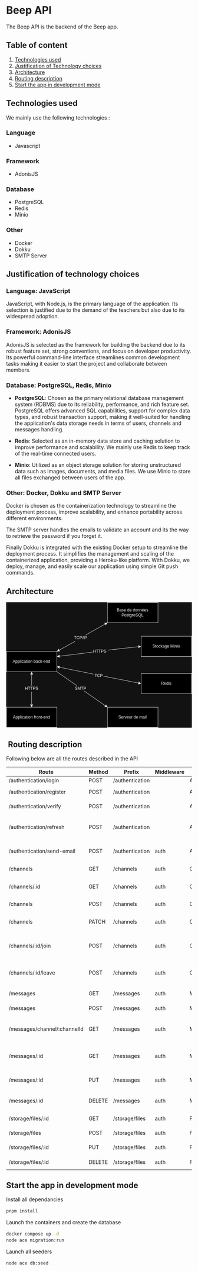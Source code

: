 # Beep API

The Beep API is the backend of the Beep app.

## Table of content

1. [Technologies used](#technologies-used)
2. [Justification of Technology choices](#justification-of-technology-choices)
3. [Architecture](#architecture)
4. [Routing description](#routing-description)
5. [Start the app in development mode](#start-the-app-in-development-mode)

## Technologies used

We mainly use the following technologies :

### Language

- Javascript

### Framework

- AdonisJS

### Database

- PostgreSQL
- Redis
- Minio

### Other

- Docker
- Dokku
- SMTP Server

## Justification of technology choices

### Language: JavaScript

JavaScript, with Node.js, is the primary language of the application. Its selection is justified due to the demand of the teachers but also due to its widespread adoption.

### Framework: AdonisJS

AdonisJS is selected as the framework for building the backend due to its robust feature set, strong conventions, and focus on developer productivity. Its powerful command-line interface streamlines common development tasks making it easier to start the project and collaborate between members.

### Database: PostgreSQL, Redis, Minio

- **PostgreSQL**: Chosen as the primary relational database management system (RDBMS) due to its reliability, performance, and rich feature set. PostgreSQL offers advanced SQL capabilities, support for complex data types, and robust transaction support, making it well-suited for handling the application's data storage needs in terms of users, channels and messages handling.

- **Redis**: Selected as an in-memory data store and caching solution to improve performance and scalability. We mainly use Redis to keep track of the real-time connected users.

- **Minio**: Utilized as an object storage solution for storing unstructured data such as images, documents, and media files. We use Minio to store all files exchanged between users of the app.

### Other: Docker, Dokku and SMTP Server

Docker is chosen as the containerization technology to streamline the deployment process, improve scalability, and enhance portability across different environments.

The SMTP server handles the emails to validate an account and its the way to retrieve the password if you forget it.

Finally Dokku is integrated with the existing Docker setup to streamline the deployment process. It simplifies the management and scaling of the containerized application, providing a Heroku-like platform. With Dokku, we deploy, manage, and easily scale our application using simple Git push commands.

## Architecture

![Description of the architecture of the API](image.png)

##  Routing description

Following below are all the routes described in the API

| Route                                 | Method | Prefix        | Middleware | Controller              | Action       | Description                               |
|---------------------------------------|--------|---------------|------------|-------------------------|--------------|-------------------------------------------|
| /authentication/login                 | POST   | /authentication |            | AuthenticationController | login        | Logs in a user.                           |
| /authentication/register              | POST   | /authentication |            | AuthenticationController | register     | Registers a new user.                     |
| /authentication/verify                | POST   | /authentication |            | AuthenticationController | verifyEmail  | Verifies user email.                      |
| /authentication/refresh               | POST   | /authentication |            | AuthenticationController | refresh      | Refreshes user authentication token.     |
| /authentication/send-email            | POST   | /authentication | auth       | AuthenticationController | sendEmail    | Sends email (authenticated route).        |
| /channels                            | GET    | /channels     | auth       | ChannelsController      | index        | Retrieves all channels.                   |
| /channels/:id                        | GET    | /channels     | auth       | ChannelsController      | show         | Retrieves a specific channel by ID.      |
| /channels                            | POST   | /channels     | auth       | ChannelsController      | store        | Creates a new channel.                    |
| /channels                            | PATCH  | /channels     | auth       | ChannelsController      | update       | Updates an existing channel.              |
| /channels/:id/join                   | POST   | /channels     | auth       | ChannelsController      | join         | Allows a user to join a specific channel.|
| /channels/:id/leave                  | POST   | /channels     | auth       | ChannelsController      | leave        | Allows a user to leave a specific channel.|
| /messages                            | GET    | /messages     | auth       | MessageController       | index        | Retrieves all messages.                   |
| /messages                            | POST   | /messages     | auth       | MessageController       | store        | Stores a new message.                     |
| /messages/channel/:channelId         | GET    | /messages     | auth       | MessageController       | index        | Retrieves messages for a specific channel.|
| /messages/:id                        | GET    | /messages     | auth       | MessageController       | show         | Retrieves a specific message by ID.      |
| /messages/:id                        | PUT    | /messages     | auth       | MessageController       | update       | Updates an existing message.              |
| /messages/:id                        | DELETE | /messages     | auth       | MessageController       | destroy      | Deletes a message by ID.                 |
| /storage/files/:id                   | GET    | /storage/files | auth       | FilesController         | show         | Retrieves a file by ID.                  |
| /storage/files                       | POST   | /storage/files | auth       | FilesController         | store        | Stores a new file.                        |
| /storage/files/:id                   | PUT    | /storage/files | auth       | FilesController         | update       | Updates an existing file.                |
| /storage/files/:id                   | DELETE | /storage/files | auth       | FilesController         | destroy      | Deletes a file by ID.                    |

## Start the app in development mode

Install all dependancies

```bash
pnpm install
```

Launch the containers and create the database

```bash
docker compose up -d
node ace migration:run
```

Launch all seeders

```bash
node ace db:seed
```
